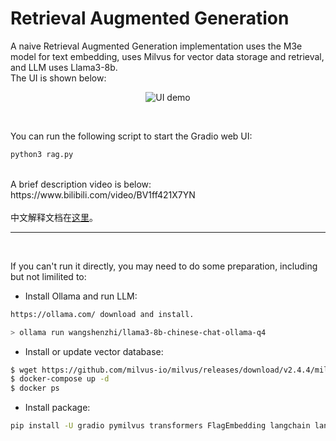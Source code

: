 # Retrieval Augmented Generation
A naive Retrieval Augmented Generation implementation uses the M3e model for text embedding, uses Milvus for vector data storage and retrieval, and LLM uses Llama3-8b. 
<br/>
The UI is shown below:

<p align="center">
  <img src="data/rag.png" alt="UI demo" />
</p>

<br/>
  
You can run the following script to start the Gradio web UI:
```bash
python3 rag.py
```

<br/>
A brief description video is below:
<br/>
https://www.bilibili.com/video/BV1ff421X7YN
<br/>
<br/>
中文解释文档在<a href="document_zh.pdf">这里</a>。
<br/>

---

<br/>

If you can't run it directly, you may need to do some preparation, including but not limilited to:

- Install Ollama and run LLM:
```bash
https://ollama.com/ download and install.

> ollama run wangshenzhi/llama3-8b-chinese-chat-ollama-q4
```


- Install or update vector database:
```bash
$ wget https://github.com/milvus-io/milvus/releases/download/v2.4.4/milvus-standalone-docker-compose.yml -O docker-compose.yml
$ docker-compose up -d
$ docker ps
```

- Install package:
```bash
pip install -U gradio pymilvus transformers FlagEmbedding langchain langchain-core langchain_community langchain-milvus langchain-text-splitters pypdf2 bs4 
```
